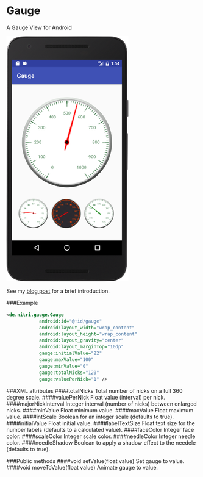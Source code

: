 # Gauge
A Gauge View for Android

![Android Gauge](device-screenshot-2.png "Android Gauge")

See my [blog post](http://pygmalion.nitri.de/android-gauge-view-1039.html) for a brief introduction.

###Example

```xml
<de.nitri.gauge.Gauge
            android:id="@+id/gauge"
            android:layout_width="wrap_content"
            android:layout_height="wrap_content"
            android:layout_gravity="center"
            android:layout_marginTop="10dp"
            gauge:initialValue="22"
            gauge:maxValue="100"
            gauge:minValue="0"
            gauge:totalNicks="120"
            gauge:valuePerNick="1" />
```

###XML attributes
####totalNicks
Total number of nicks on a full 360 degree scale.
####valuePerNick
Float value (interval) per nick.
####majorNickInterval
Integer interval (number of nicks) between enlarged nicks.
####minValue
Float minimum value.
####maxValue
Float maximum value.
####intScale
Boolean for an integer scale (defaults to true).
####initialValue
Float initial value.
####labelTextSize
Float text size for the number labels (defaults to a calculated value).
####faceColor
Integer face color.
####scaleColor
Integer scale color.
####needleColor
Integer needle color.
####needleShadow
Boolean to apply a shadow effect to the needele (defaults to true).

###Public methods
####void setValue(float value)
Set gauge to value.
####void moveToValue(float value)
Animate gauge to value.

